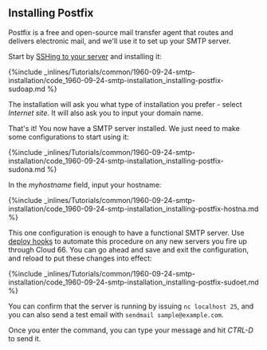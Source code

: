 <!-- post: -->


## Installing Postfix

Postfix is a free and open-source mail transfer agent that routes and delivers electronic mail, and we'll use it to set up your SMTP server.

Start by [SSHing to your server](http://help.cloud66.com/managing-your-stack/ssh-to-your-server) and installing it:



{%include _inlines/Tutorials/common/1960-09-24-smtp-installation/code_1960-09-24-smtp-installation_installing-postfix-sudoap.md %}




The installation will ask you what type of installation you prefer - select _Internet site_. It will also ask you to input your domain name.

That's it! You now have a SMTP server installed. We just need to make some configurations to start using it:



{%include _inlines/Tutorials/common/1960-09-24-smtp-installation/code_1960-09-24-smtp-installation_installing-postfix-sudona.md %}




In the _myhostname_ field, input your hostname:



{%include _inlines/Tutorials/common/1960-09-24-smtp-installation/code_1960-09-24-smtp-installation_installing-postfix-hostna.md %}




This one configuration is enough to have a functional SMTP server. Use [deploy hooks](http://help.cloud66.com/deployment/deploy-hooks) to automate this procedure on any new servers you fire up through Cloud 66. You can go ahead and save and exit the configuration, and reload to put these changes into effect:



{%include _inlines/Tutorials/common/1960-09-24-smtp-installation/code_1960-09-24-smtp-installation_installing-postfix-sudoet.md %}




You can confirm that the server is running by issuing `nc localhost 25`, and you can also send a test email with `sendmail sample@example.com`.

Once you enter the command, you can type your message and hit _CTRL-D_ to send it.

